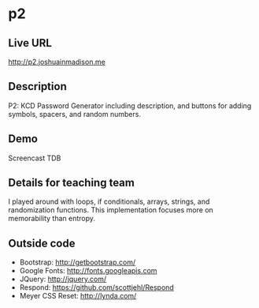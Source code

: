 # p2

## Live URL
<http://p2.joshuainmadison.me>

## Description
P2: KCD Password Generator including description, and buttons for adding symbols, spacers, and random numbers.


## Demo
Screencast TDB

## Details for teaching team
I played around with loops, if conditionals, arrays, strings, and randomization functions.  This implementation focuses more on memorability than entropy.  

## Outside code
* Bootstrap: http://getbootstrap.com/
* Google Fonts: http://fonts.googleapis.com
* JQuery: http://jquery.com/
* Respond: https://github.com/scottjehl/Respond
* Meyer CSS Reset: http://lynda.com/

